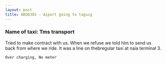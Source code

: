 ```yaml
---
layout: post
title: ABG6303 - Aiport going to taguig
---
```


### Name of taxi: Tms transport

Tried to make contract with us. When we refuse we told him to send us back from where we ride. It was a line on thebregular taxi at naia terminal 3. 

```Over charging, No meter```
